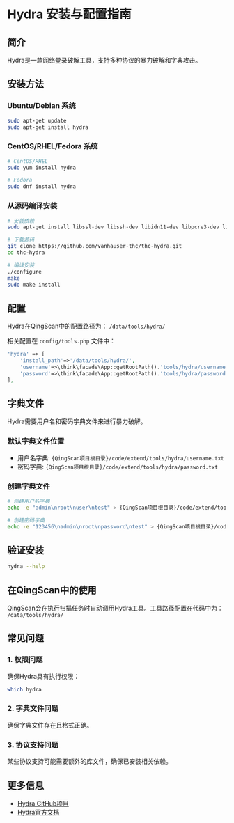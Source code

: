 # Hydra 安装与配置指南

## 简介

Hydra是一款网络登录破解工具，支持多种协议的暴力破解和字典攻击。

## 安装方法

### Ubuntu/Debian 系统

```bash
sudo apt-get update
sudo apt-get install hydra
```

### CentOS/RHEL/Fedora 系统

```bash
# CentOS/RHEL
sudo yum install hydra

# Fedora
sudo dnf install hydra
```

### 从源码编译安装

```bash
# 安装依赖
sudo apt-get install libssl-dev libssh-dev libidn11-dev libpcre3-dev libgtk2.0-dev libmysqlclient-dev libpq-dev libsvn-dev gcc

# 下载源码
git clone https://github.com/vanhauser-thc/thc-hydra.git
cd thc-hydra

# 编译安装
./configure
make
sudo make install
```

## 配置

Hydra在QingScan中的配置路径为：
`/data/tools/hydra/`

相关配置在 `config/tools.php` 文件中：

```php
'hydra' => [
    'install_path'=>'/data/tools/hydra/',
    'username'=>\think\facade\App::getRootPath().'tools/hydra/username.txt',
    'password'=>\think\facade\App::getRootPath().'tools/hydra/password.txt'
],
```

## 字典文件

Hydra需要用户名和密码字典文件来进行暴力破解。

### 默认字典文件位置

- 用户名字典: `{QingScan项目根目录}/code/extend/tools/hydra/username.txt`
- 密码字典: `{QingScan项目根目录}/code/extend/tools/hydra/password.txt`

### 创建字典文件

```bash
# 创建用户名字典
echo -e "admin\nroot\nuser\ntest" > {QingScan项目根目录}/code/extend/tools/hydra/username.txt

# 创建密码字典
echo -e "123456\nadmin\nroot\npassword\ntest" > {QingScan项目根目录}/code/extend/tools/hydra/password.txt
```

## 验证安装

```bash
hydra --help
```

## 在QingScan中的使用

QingScan会在执行扫描任务时自动调用Hydra工具。工具路径配置在代码中为：
`/data/tools/hydra/`

## 常见问题

### 1. 权限问题

确保Hydra具有执行权限：

```bash
which hydra
```

### 2. 字典文件问题

确保字典文件存在且格式正确。

### 3. 协议支持问题

某些协议支持可能需要额外的库文件，确保已安装相关依赖。

## 更多信息

- [Hydra GitHub项目](https://github.com/vanhauser-thc/thc-hydra)
- [Hydra官方文档](https://github.com/vanhauser-thc/thc-hydra/blob/master/README.md)